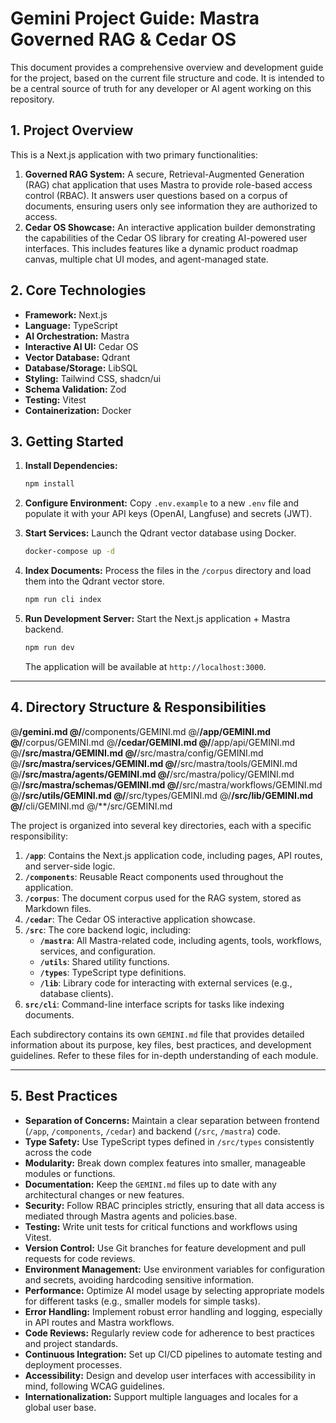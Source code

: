 # Gemini Project Guide: Mastra Governed RAG & Cedar OS

This document provides a comprehensive overview and development guide for the project, based on the current file structure and code. It is intended to be a central source of truth for any developer or AI agent working on this repository.

## 1. Project Overview

This is a Next.js application with two primary functionalities:

1. **Governed RAG System:** A secure, Retrieval-Augmented Generation (RAG) chat application that uses Mastra to provide role-based access control (RBAC). It answers user questions based on a corpus of documents, ensuring users only see information they are authorized to access.
2. **Cedar OS Showcase:** An interactive application builder demonstrating the capabilities of the Cedar OS library for creating AI-powered user interfaces. This includes features like a dynamic product roadmap canvas, multiple chat UI modes, and agent-managed state.

## 2. Core Technologies

- **Framework:** Next.js
- **Language:** TypeScript
- **AI Orchestration:** Mastra
- **Interactive AI UI:** Cedar OS
- **Vector Database:** Qdrant
- **Database/Storage:** LibSQL
- **Styling:** Tailwind CSS, shadcn/ui
- **Schema Validation:** Zod
- **Testing:** Vitest
- **Containerization:** Docker

## 3. Getting Started

1. **Install Dependencies:**

    ```bash
    npm install
    ```

2. **Configure Environment:** Copy `.env.example` to a new `.env` file and populate it with your API keys (OpenAI, Langfuse) and secrets (JWT).
3. **Start Services:** Launch the Qdrant vector database using Docker.

    ```bash
    docker-compose up -d
    ```

4. **Index Documents:** Process the files in the `/corpus` directory and load them into the Qdrant vector store.

    ```bash
    npm run cli index
    ```

5. **Run Development Server:** Start the Next.js application + Mastra backend.

    ```bash
    npm run dev
    ```

    The application will be available at `http://localhost:3000`.

---

## 4. Directory Structure & Responsibilities

@**/gemini.md
@/**/components/GEMINI.md
@/**/app/GEMINI.md
@/**/corpus/GEMINI.md
@/**/cedar/GEMINI.md
@/**/app/api/GEMINI.md
@/**/src/mastra/GEMINI.md
@/**/src/mastra/config/GEMINI.md
@/**/src/mastra/services/GEMINI.md
@/**/src/mastra/tools/GEMINI.md
@/**/src/mastra/agents/GEMINI.md
@/**/src/mastra/policy/GEMINI.md
@/**/src/mastra/schemas/GEMINI.md
@/**/src/mastra/workflows/GEMINI.md
@/**/src/utils/GEMINI.md
@/**/src/types/GEMINI.md
@/**/src/lib/GEMINI.md
@/**/cli/GEMINI.md
@/**/src/GEMINI.md

The project is organized into several key directories, each with a specific responsibility:

1. **`/app`**: Contains the Next.js application code, including pages, API routes, and server-side logic.
2. **`/components`**: Reusable React components used throughout the application.
3. **`/corpus`**: The document corpus used for the RAG system, stored as Markdown files.
4. **`/cedar`**: The Cedar OS interactive application showcase.
5. **`/src`**: The core backend logic, including:
   - **`/mastra`**: All Mastra-related code, including agents, tools, workflows, services, and configuration.
   - **`/utils`**: Shared utility functions.
   - **`/types`**: TypeScript type definitions.
   - **`/lib`**: Library code for interacting with external services (e.g., database clients).
6. **`src/cli`**: Command-line interface scripts for tasks like indexing documents.

Each subdirectory contains its own `GEMINI.md` file that provides detailed information about its purpose, key files, best practices, and development guidelines. Refer to these files for in-depth understanding of each module.

---

## 5. Best Practices

- **Separation of Concerns:** Maintain a clear separation between frontend (`/app`, `/components`, `/cedar`) and backend (`/src`, `/mastra`) code.
- **Type Safety:** Use TypeScript types defined in `/src/types` consistently across the code
- **Modularity:** Break down complex features into smaller, manageable modules or functions.
- **Documentation:** Keep the `GEMINI.md` files up to date with any architectural changes or new features.
- **Security:** Follow RBAC principles strictly, ensuring that all data access is mediated through Mastra agents and policies.base.
- **Testing:** Write unit tests for critical functions and workflows using Vitest.
- **Version Control:** Use Git branches for feature development and pull requests for code reviews.
- **Environment Management:** Use environment variables for configuration and secrets, avoiding hardcoding sensitive information.
- **Performance:** Optimize AI model usage by selecting appropriate models for different tasks (e.g., smaller models for simple tasks).
- **Error Handling:** Implement robust error handling and logging, especially in API routes and Mastra workflows.
- **Code Reviews:** Regularly review code for adherence to best practices and project standards.
- **Continuous Integration:** Set up CI/CD pipelines to automate testing and deployment processes.
- **Accessibility:** Design and develop user interfaces with accessibility in mind, following WCAG guidelines.
- **Internationalization:** Support multiple languages and locales for a global user base.
